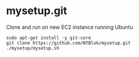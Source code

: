 # mysetup.git
 Clone and run on new EC2 instance running Ubuntu

    sudo apt-get install -y git-core
    git clone https://github.com/NTBlok/mysetup.git
    ./mysetup/mysetup.sh
 
